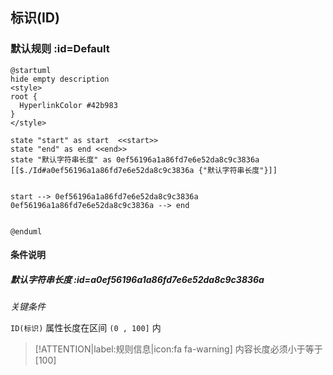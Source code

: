 ## 标识(ID) <!-- {docsify-ignore-all} -->

   

### 默认规则 :id=Default

```plantuml
@startuml
hide empty description
<style>
root {
  HyperlinkColor #42b983
}
</style>

state "start" as start  <<start>>
state "end" as end <<end>>
state "默认字符串长度" as 0ef56196a1a86fd7e6e52da8c9c3836a [[$./Id#a0ef56196a1a86fd7e6e52da8c9c3836a {"默认字符串长度"}]]


start --> 0ef56196a1a86fd7e6e52da8c9c3836a 
0ef56196a1a86fd7e6e52da8c9c3836a --> end 


@enduml
```

#### 条件说明

##### 默认字符串长度 :id=a0ef56196a1a86fd7e6e52da8c9c3836a


*关键条件*


`ID(标识)` 属性长度在区间 `(0 , 100]` 内

> [!ATTENTION|label:规则信息|icon:fa fa-warning]
> 内容长度必须小于等于[100]







